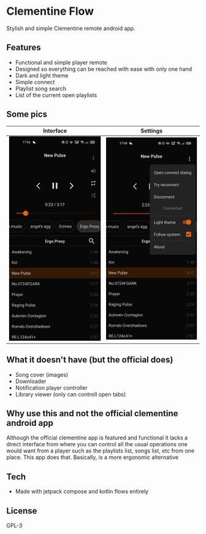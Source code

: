 # Clementine Flow
Stylish and simple Clementine remote android app.

## Features
  - Functional and simple player remote
  - Designed so everything can be reached with ease with only one hand
  - Dark and light theme
  - Simple connect
  - Playlist song search
  - List of the current open playlists

## Some pics

Interface           |  Settings
:------------------:|:------------------:
![](picture_0.png)  |  ![](picture_1.png)

## What it doesn't have (but the official does)
  - Song cover (images)
  - Downloader
  - Notification player controller
  - Library viewer (only can controll open tabs)

## Why use this and not the official clementine android app
Although the official clementine app is featured and functional
it lacks a direct interface from where you can control all the
usual operations one would want from a player such as the playlists list, songs
list, etc from one place. This app does that. Basically, is a more ergonomic alternative

## Tech
  - Made with jetpack compose and kotlin flows entirely

## License
GPL-3
